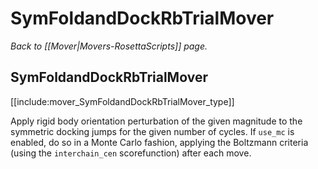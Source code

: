 # SymFoldandDockRbTrialMover
*Back to [[Mover|Movers-RosettaScripts]] page.*
## SymFoldandDockRbTrialMover

[[include:mover_SymFoldandDockRbTrialMover_type]]

Apply rigid body orientation perturbation of the given magnitude to the symmetric docking jumps for the given number of cycles. If `use_mc` is enabled, do so in a Monte Carlo fashion, applying the Boltzmann criteria (using the `interchain_cen` scorefunction) after each move.